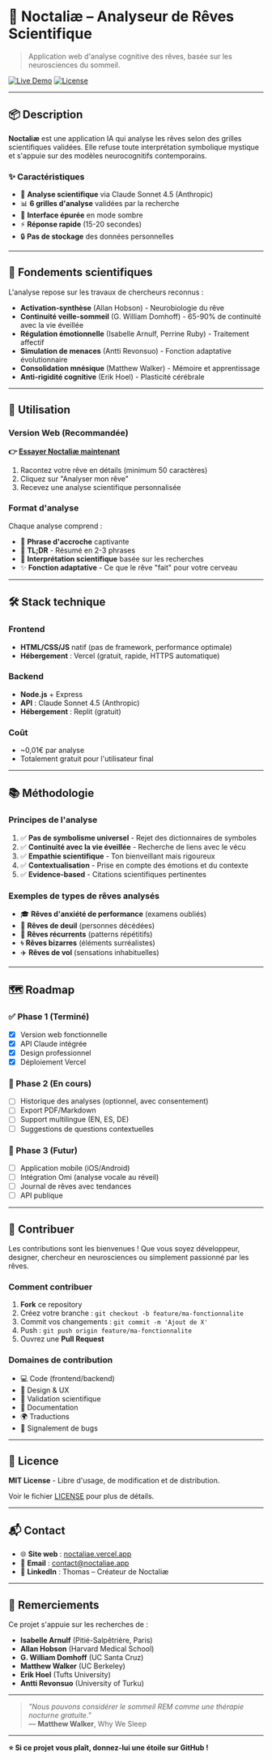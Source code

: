 # 🌙 Noctaliæ – Analyseur de Rêves Scientifique

> Application web d'analyse cognitive des rêves, basée sur les neurosciences du sommeil.

[![Live Demo](https://img.shields.io/badge/demo-live-brightgreen)](https://noctaliae.vercel.app)
[![License](https://img.shields.io/badge/license-MIT-blue.svg)](LICENSE)

---

## 📦 Description

**Noctaliæ** est une application IA qui analyse les rêves selon des grilles scientifiques validées. Elle refuse toute interprétation symbolique mystique et s'appuie sur des modèles neurocognitifs contemporains.

### ✨ Caractéristiques

- 🧠 **Analyse scientifique** via Claude Sonnet 4.5 (Anthropic)
- 📊 **6 grilles d'analyse** validées par la recherche
- 🎨 **Interface épurée** en mode sombre
- ⚡ **Réponse rapide** (15-20 secondes)
- 🔒 **Pas de stockage** des données personnelles

---

## 🔬 Fondements scientifiques

L'analyse repose sur les travaux de chercheurs reconnus :

- **Activation-synthèse** (Allan Hobson) - Neurobiologie du rêve
- **Continuité veille-sommeil** (G. William Domhoff) - 65-90% de continuité avec la vie éveillée
- **Régulation émotionnelle** (Isabelle Arnulf, Perrine Ruby) - Traitement affectif
- **Simulation de menaces** (Antti Revonsuo) - Fonction adaptative évolutionnaire
- **Consolidation mnésique** (Matthew Walker) - Mémoire et apprentissage
- **Anti-rigidité cognitive** (Erik Hoel) - Plasticité cérébrale

---

## 🚀 Utilisation

### Version Web (Recommandée)

**👉 [Essayer Noctaliæ maintenant](https://noctaliae.vercel.app)**

1. Racontez votre rêve en détails (minimum 50 caractères)
2. Cliquez sur "Analyser mon rêve"
3. Recevez une analyse scientifique personnalisée

### Format d'analyse

Chaque analyse comprend :

- 🌙 **Phrase d'accroche** captivante
- 📌 **TL;DR** - Résumé en 2-3 phrases
- 🧠 **Interprétation scientifique** basée sur les recherches
- ✨ **Fonction adaptative** - Ce que le rêve "fait" pour votre cerveau

---

## 🛠️ Stack technique

### Frontend
- **HTML/CSS/JS** natif (pas de framework, performance optimale)
- **Hébergement** : Vercel (gratuit, rapide, HTTPS automatique)

### Backend
- **Node.js** + Express
- **API** : Claude Sonnet 4.5 (Anthropic)
- **Hébergement** : Replit (gratuit)

### Coût
- ~0,01€ par analyse
- Totalement gratuit pour l'utilisateur final

---

## 📚 Méthodologie

### Principes de l'analyse

1. ✅ **Pas de symbolisme universel** - Rejet des dictionnaires de symboles
2. ✅ **Continuité avec la vie éveillée** - Recherche de liens avec le vécu
3. ✅ **Empathie scientifique** - Ton bienveillant mais rigoureux
4. ✅ **Contextualisation** - Prise en compte des émotions et du contexte
5. ✅ **Evidence-based** - Citations scientifiques pertinentes

### Exemples de types de rêves analysés

- 🎓 **Rêves d'anxiété de performance** (examens oubliés)
- 👥 **Rêves de deuil** (personnes décédées)
- 🔄 **Rêves récurrents** (patterns répétitifs)
- 🌀 **Rêves bizarres** (éléments surréalistes)
- ✈️ **Rêves de vol** (sensations inhabituelles)

---

## 🗺️ Roadmap

### ✅ Phase 1 (Terminé)
- [x] Version web fonctionnelle
- [x] API Claude intégrée
- [x] Design professionnel
- [x] Déploiement Vercel

### 🚧 Phase 2 (En cours)
- [ ] Historique des analyses (optionnel, avec consentement)
- [ ] Export PDF/Markdown
- [ ] Support multilingue (EN, ES, DE)
- [ ] Suggestions de questions contextuelles

### 🔮 Phase 3 (Futur)
- [ ] Application mobile (iOS/Android)
- [ ] Intégration Omi (analyse vocale au réveil)
- [ ] Journal de rêves avec tendances
- [ ] API publique

---

## 🤝 Contribuer

Les contributions sont les bienvenues ! Que vous soyez développeur, designer, chercheur en neurosciences ou simplement passionné par les rêves.

### Comment contribuer

1. **Fork** ce repository
2. Créez votre branche : `git checkout -b feature/ma-fonctionnalite`
3. Commit vos changements : `git commit -m 'Ajout de X'`
4. Push : `git push origin feature/ma-fonctionnalite`
5. Ouvrez une **Pull Request**

### Domaines de contribution

- 💻 Code (frontend/backend)
- 🎨 Design & UX
- 🔬 Validation scientifique
- 📝 Documentation
- 🌍 Traductions
- 🐛 Signalement de bugs

---

## 📄 Licence

**MIT License** - Libre d'usage, de modification et de distribution.

Voir le fichier [LICENSE](LICENSE) pour plus de détails.

---

## 📬 Contact

- 🌐 **Site web** : [noctaliae.vercel.app](https://noctaliae.vercel.app)
- 📧 **Email** : contact@noctaliae.app
- 💼 **LinkedIn** : Thomas – Créateur de Noctaliæ

---

## 🙏 Remerciements

Ce projet s'appuie sur les recherches de :

- **Isabelle Arnulf** (Pitié-Salpêtrière, Paris)
- **Allan Hobson** (Harvard Medical School)
- **G. William Domhoff** (UC Santa Cruz)
- **Matthew Walker** (UC Berkeley)
- **Erik Hoel** (Tufts University)
- **Antti Revonsuo** (University of Turku)

---

> *"Nous pouvons considérer le sommeil REM comme une thérapie nocturne gratuite."*  
> — **Matthew Walker**, Why We Sleep

---

**⭐ Si ce projet vous plaît, donnez-lui une étoile sur GitHub !**
